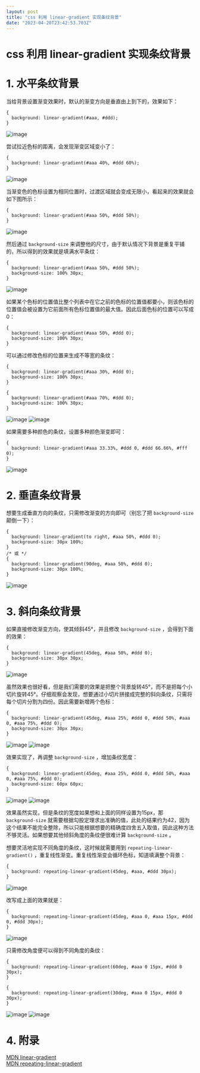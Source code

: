 ```yaml
---
layout: post
title: "css 利用 linear-gradient 实现条纹背景"
date: "2023-04-20T23:42:53.703Z"
---
```

css 利用 linear-gradient 实现条纹背景
=============================

1\. 水平条纹背景
==========

当给背景设置渐变效果时，默认的渐变方向是垂直由上到下的，效果如下：

    {
      background: linear-gradient(#aaa, #ddd);
    }
    

![image](https://img2023.cnblogs.com/blog/1857566/202304/1857566-20230420162248301-1399307156.png)

尝试拉近色标的距离，会发现渐变区域变小了：

    {
      background: linear-gradient(#aaa 40%, #ddd 60%);
    }
    

![image](https://img2023.cnblogs.com/blog/1857566/202304/1857566-20230420163239339-1096061890.png)

当渐变色的色标设置为相同位置时，过渡区域就会变成无限小，看起来的效果就会如下图所示：

    {
      background: linear-gradient(#aaa 50%, #ddd 50%);
    }
    

![image](https://img2023.cnblogs.com/blog/1857566/202304/1857566-20230420161040541-1811029491.png)

然后通过 `background-size` 来调整他的尺寸，由于默认情况下背景是重复平铺的，所以得到的效果就是填满水平条纹：

    {
      background: linear-gradient(#aaa 50%, #ddd 50%);
      background-size: 100% 30px;
    }
    

![image](https://img2023.cnblogs.com/blog/1857566/202304/1857566-20230420160626477-1952453101.png)

如果某个色标的位置值比整个列表中在它之前的色标的位置值都要小，则该色标的位置值会被设置为它前面所有色标位置值的最大值。因此后面色标的位置可以写成0：

    {
      background: linear-gradient(#aaa 50%, #ddd 0);
      background-size: 100% 30px;
    }
    

可以通过修改色标的位置来生成不等宽的条纹：

    {
      background: linear-gradient(#aaa 30%, #ddd 0);
      background-size: 100% 30px;
    }
    
    {
      background: linear-gradient(#aaa 70%, #ddd 0);
      background-size: 100% 30px;
    }
    

![image](https://img2023.cnblogs.com/blog/1857566/202304/1857566-20230420165159057-1868550358.png) ![image](https://img2023.cnblogs.com/blog/1857566/202304/1857566-20230420165249929-713396002.png)

如果需要多种颜色的条纹，设置多种颜色渐变即可：

    {
      background: linear-gradient(#aaa 33.33%, #ddd 0, #ddd 66.66%, #fff 0);
    }
    

![image](https://img2023.cnblogs.com/blog/1857566/202304/1857566-20230420173251785-86973233.png)

2\. 垂直条纹背景
==========

想要生成垂直方向的条纹，只需修改渐变的方向即可（别忘了把 `background-size` 颠倒一下）：

    {
      background: linear-gradient(to right, #aaa 50%, #ddd 0);
      background-size: 30px 100%;
    }
    /* 或 */
    {
      background: linear-gradient(90deg, #aaa 50%, #ddd 0);
      background-size: 30px 100%;
    }
    

![image](https://img2023.cnblogs.com/blog/1857566/202304/1857566-20230420173935595-1941294645.png)

3\. 斜向条纹背景
==========

如果直接修改渐变方向，使其倾斜45°，并且修改 `background-size` ，会得到下面的效果：

    {
      background: linear-gradient(45deg, #aaa 50%, #ddd 0);
      background-size: 30px 30px;
    }
    

![image](https://img2023.cnblogs.com/blog/1857566/202304/1857566-20230420174559578-580218900.png)

虽然效果也很好看，但是我们需要的效果是把整个背景旋转45°，而不是把每个小切片旋转45°。仔细观察会发现，想要通过小切片拼接成完整的斜向条纹，只需将每个切片分割为四份。因此需要新增两个色标：

    {
      background: linear-gradient(45deg, #aaa 25%, #ddd 0, #ddd 50%, #aaa 0, #aaa 75%, #ddd 0);
      background-size: 30px 30px;
    }
    

![image](https://img2023.cnblogs.com/blog/1857566/202304/1857566-20230420175323806-2003528802.png) ![image](https://img2023.cnblogs.com/blog/1857566/202304/1857566-20230420175535997-1222249048.png)

效果实现了，再调整 `background-size` ，增加条纹宽度：

    {
      background: linear-gradient(45deg, #aaa 25%, #ddd 0, #ddd 50%, #aaa 0, #aaa 75%, #ddd 0);
      background-size: 60px 60px;
    }
    

![image](https://img2023.cnblogs.com/blog/1857566/202304/1857566-20230420175222750-430145473.png) ![image](https://img2023.cnblogs.com/blog/1857566/202304/1857566-20230420175729228-1348319790.png)

效果虽然实现，但是条纹的宽度如果想和上面的同样设置为15px，那 `background-size` 就需要根据勾股定理求出准确的值，此处的结果约为42，因为这个结果不能完全整除，所以只能根据想要的精确度四舍五入取值，因此这种方法不够灵活。如果想要其他倾斜角度的条纹便很难计算 `background-size` 。

想要灵活地实现不同角度的条纹，这时候就需要用到 `repeating-linear-gradient()` ，重复线性渐变。重复线性渐变会循环色标，知道填满整个背景：

    {
      background: repeating-linear-gradient(45deg, #aaa, #ddd 30px);
    }
    

![image](https://img2023.cnblogs.com/blog/1857566/202304/1857566-20230420181259378-58358023.png)

改写成上面的效果就是：

    {
      background: repeating-linear-gradient(45deg, #aaa 0, #aaa 15px, #ddd 0, #ddd 30px);
    }
    

![image](https://img2023.cnblogs.com/blog/1857566/202304/1857566-20230420181649184-140902640.png)

只需修改角度便可以得到不同角度的条纹：

    {
      background: repeating-linear-gradient(60deg, #aaa 0 15px, #ddd 0 30px);
    }
    
    {
      background: repeating-linear-gradient(30deg, #aaa 0 15px, #ddd 0 30px);
    }
    

![image](https://img2023.cnblogs.com/blog/1857566/202304/1857566-20230420182112186-822354102.png) ![image](https://img2023.cnblogs.com/blog/1857566/202304/1857566-20230420182138484-2061808276.png)

4\. 附录
======

[MDN linear-gradient](https://developer.mozilla.org/zh-CN/docs/Web/CSS/gradient/linear-gradient "MDN linear-gradient")  
[MDN repeating-linear-gradient](https://developer.mozilla.org/zh-CN/docs/Web/CSS/gradient/repeating-linear-gradient "MDN repeating-linear-gradient")
